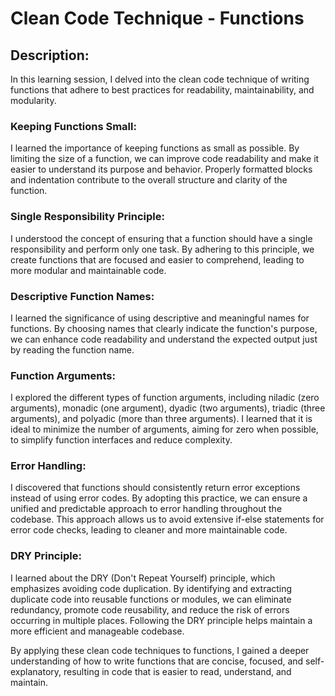 # Clean Code Technique - Functions

## Description: 

In this learning session, I delved into the clean code technique of writing functions that adhere to best practices for readability, maintainability, and modularity.

### Keeping Functions Small: 

I learned the importance of keeping functions as small as possible. By limiting the size of a function, we can improve code readability and make it easier to understand its purpose and behavior. Properly formatted blocks and indentation contribute to the overall structure and clarity of the function.

### Single Responsibility Principle: 

I understood the concept of ensuring that a function should have a single responsibility and perform only one task. By adhering to this principle, we create functions that are focused and easier to comprehend, leading to more modular and maintainable code.

### Descriptive Function Names: 

I learned the significance of using descriptive and meaningful names for functions. By choosing names that clearly indicate the function's purpose, we can enhance code readability and understand the expected output just by reading the function name.

### Function Arguments: 

I explored the different types of function arguments, including niladic (zero arguments), monadic (one argument), dyadic (two arguments), triadic (three arguments), and polyadic (more than three arguments). I learned that it is ideal to minimize the number of arguments, aiming for zero when possible, to simplify function interfaces and reduce complexity.

### Error Handling: 

I discovered that functions should consistently return error exceptions instead of using error codes. By adopting this practice, we can ensure a unified and predictable approach to error handling throughout the codebase. This approach allows us to avoid extensive if-else statements for error code checks, leading to cleaner and more maintainable code.

### DRY Principle: 

I learned about the DRY (Don't Repeat Yourself) principle, which emphasizes avoiding code duplication. By identifying and extracting duplicate code into reusable functions or modules, we can eliminate redundancy, promote code reusability, and reduce the risk of errors occurring in multiple places. Following the DRY principle helps maintain a more efficient and manageable codebase.

By applying these clean code techniques to functions, I gained a deeper understanding of how to write functions that are concise, focused, and self-explanatory, resulting in code that is easier to read, understand, and maintain.
